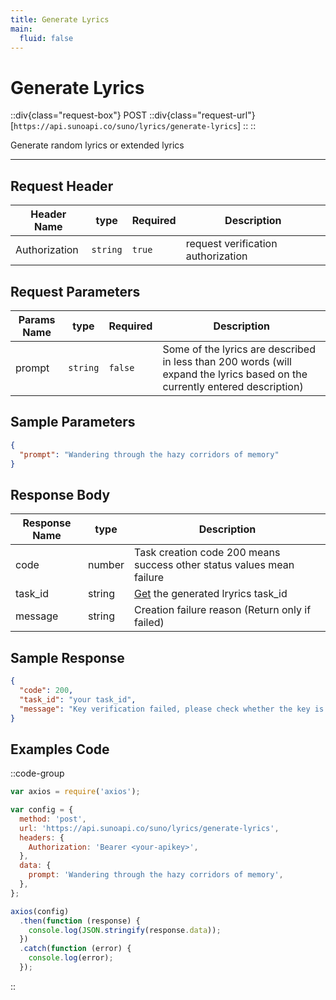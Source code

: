 ```yaml
---
title: Generate Lyrics
main:
  fluid: false
---
```


# Generate Lyrics

::div{class="request-box"}
<span class="request-identifier">POST</span>
::div{class="request-url"}
[`https://api.sunoapi.co/suno/lyrics/generate-lyrics`]
::
::

Generate random lyrics or extended lyrics

---

## Request Header

| Header Name   | type     | Required | Description                        |
| ------------- | -------- | -------- | ---------------------------------- |
| Authorization | `string` | `true`   | request verification authorization |

## Request Parameters

| Params Name | type     | Required | Description                                                                                                                 |
| ----------- | -------- | -------- | --------------------------------------------------------------------------------------------------------------------------- |
| prompt      | `string` | `false`  | Some of the lyrics are described in less than 200 words (will expand the lyrics based on the currently entered description) |

## Sample Parameters

```json
{
  "prompt": "Wandering through the hazy corridors of memory"
}
```

## Response Body

| Response Name | type   | Description                                                                             |
| ------------- | ------ | --------------------------------------------------------------------------------------- |
| code          | number | Task creation code 200 means success other status values ​​mean failure                 |
| task_id       | string | [Get](https://docs.sunoapi.co/suno-api-lyrics/get-lyrics) the generated lryrics task_id |
| message       | string | Creation failure reason (Return only if failed)                                         |

## Sample Response

```json
{
  "code": 200,
  "task_id": "your task_id",
  "message": "Key verification failed, please check whether the key is correct"
}
```

## Examples Code

::code-group

```js [node]
var axios = require('axios');

var config = {
  method: 'post',
  url: 'https://api.sunoapi.co/suno/lyrics/generate-lyrics',
  headers: {
    Authorization: 'Bearer <your-apikey>',
  },
  data: {
    prompt: 'Wandering through the hazy corridors of memory',
  },
};

axios(config)
  .then(function (response) {
    console.log(JSON.stringify(response.data));
  })
  .catch(function (error) {
    console.log(error);
  });
```

::
